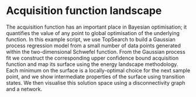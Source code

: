 # Acquisition function landscape

The acquisition function has an important place in Bayesian optimisation; it quantifies the value of any point to global optimisation of the underlying function. In this example script, we use TopSearch to build a Gaussian process regression model from a small number of data points generated within the two-dimensional Schwefel function. From the Gaussian process fit we construct the corresponding upper confidence bound acquisition function and map its surface using the energy landscape methodology. Each minimum on the surface is a locally-optimal choice for the next sample point, and we show intermediate properties of the surface using transition states. We then visualise this solution space using a disconnectivity graph and a network.
